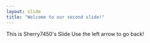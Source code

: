 ```yaml
---
layout: slide
title: "Welcome to our second slide!"
---
```

This is Sherry7450's Slide
Use the left arrow to go back!
